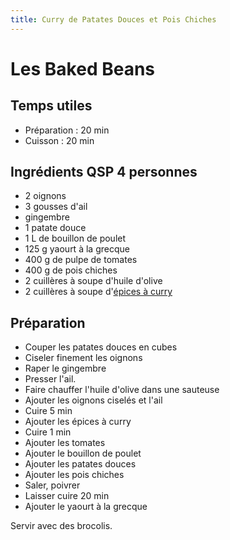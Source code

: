 ```yaml
---
title: Curry de Patates Douces et Pois Chiches
---
```


# Les Baked Beans

## Temps utiles

- Préparation : 20 min
- Cuisson : 20 min

## Ingrédients QSP 4 personnes

- 2 oignons
- 3 gousses d'ail
- gingembre
- 1 patate douce
- 1 L de bouillon de poulet
- 125 g yaourt à la grecque
- 400 g de pulpe de tomates 
- 400 g de pois chiches
- 2 cuillères à soupe d'huile d'olive
- 2 cuillères à soupe d'[épices à curry](epices-curry)


## Préparation

- Couper les patates douces en cubes
- Ciseler finement les oignons
- Raper le gingembre
- Presser l'ail.
- Faire chauffer l'huile d'olive dans une sauteuse
- Ajouter les oignons ciselés et l'ail
- Cuire 5 min
- Ajouter les épices à curry
- Cuire 1 min
- Ajouter les tomates
- Ajouter le bouillon de poulet
- Ajouter les patates douces
- Ajouter les pois chiches
- Saler, poivrer
- Laisser cuire 20 min
- Ajouter le yaourt à la grecque

Servir avec des brocolis.